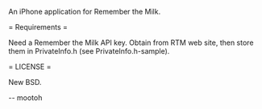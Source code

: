 An iPhone application for Remember the Milk.

= Requirements =

Need a Remember the Milk API key.
Obtain from RTM web site, then store them in PrivateInfo.h (see PrivateInfo.h-sample).

= LICENSE =

New BSD.

--
mootoh
